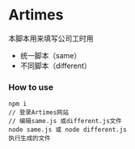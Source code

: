 # Artimes

本脚本用来填写公司工时用
* 统一脚本（same）
* 不同脚本（different）

### How to use
```$xslt
npm i
// 登录Artimes网站
// 编辑same.js 或different.js文件
node same.js 或 node different.js
执行生成的文件
```